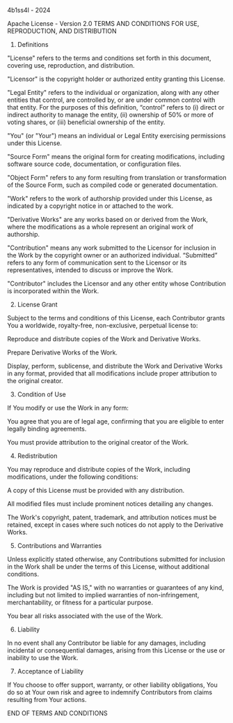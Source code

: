 4b1ss4l - 2024

Apache License - Version 2.0
TERMS AND CONDITIONS FOR USE, REPRODUCTION, AND DISTRIBUTION

1. Definitions

"License" refers to the terms and conditions set forth in this document, covering use, reproduction, and distribution.

"Licensor" is the copyright holder or authorized entity granting this License.

"Legal Entity" refers to the individual or organization, along with any other entities that control, are controlled by, or are under common control with that entity. For the purposes of this definition, “control” refers to (i) direct or indirect authority to manage the entity, (ii) ownership of 50% or more of voting shares, or (iii) beneficial ownership of the entity.

"You" (or "Your") means an individual or Legal Entity exercising permissions under this License.

"Source Form" means the original form for creating modifications, including software source code, documentation, or configuration files.

"Object Form" refers to any form resulting from translation or transformation of the Source Form, such as compiled code or generated documentation.

"Work" refers to the work of authorship provided under this License, as indicated by a copyright notice in or attached to the work.

"Derivative Works" are any works based on or derived from the Work, where the modifications as a whole represent an original work of authorship.

"Contribution" means any work submitted to the Licensor for inclusion in the Work by the copyright owner or an authorized individual. “Submitted” refers to any form of communication sent to the Licensor or its representatives, intended to discuss or improve the Work.

"Contributor" includes the Licensor and any other entity whose Contribution is incorporated within the Work.


2. License Grant

Subject to the terms and conditions of this License, each Contributor grants You a worldwide, royalty-free, non-exclusive, perpetual license to:

Reproduce and distribute copies of the Work and Derivative Works.

Prepare Derivative Works of the Work.

Display, perform, sublicense, and distribute the Work and Derivative Works in any format, provided that all modifications include proper attribution to the original creator.


3. Condition of Use

If You modify or use the Work in any form:

You agree that you are of legal age, confirming that you are eligible to enter legally binding agreements.

You must provide attribution to the original creator of the Work.


4. Redistribution

You may reproduce and distribute copies of the Work, including modifications, under the following conditions:

A copy of this License must be provided with any distribution.

All modified files must include prominent notices detailing any changes.

The Work's copyright, patent, trademark, and attribution notices must be retained, except in cases where such notices do not apply to the Derivative Works.


5. Contributions and Warranties

Unless explicitly stated otherwise, any Contributions submitted for inclusion in the Work shall be under the terms of this License, without additional conditions.

The Work is provided "AS IS," with no warranties or guarantees of any kind, including but not limited to implied warranties of non-infringement, merchantability, or fitness for a particular purpose.

You bear all risks associated with the use of the Work.


6. Liability

In no event shall any Contributor be liable for any damages, including incidental or consequential damages, arising from this License or the use or inability to use the Work.

7. Acceptance of Liability

If You choose to offer support, warranty, or other liability obligations, You do so at Your own risk and agree to indemnify Contributors from claims resulting from Your actions.

END OF TERMS AND CONDITIONS

